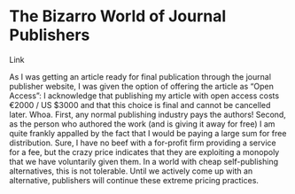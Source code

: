 # The Bizarro World of Journal Publishers

Link

As I was getting an article ready for final publication through the journal publisher website, I was given the option of offering the article as “Open Access”:
I acknowledge that publishing my article with open access costs €2000 / US $3000 and that this choice is final and cannot be cancelled later.
Whoa. First, any normal publishing industry pays the authors! Second, as the person who authored the work (and is giving it away for free) I am quite frankly appalled by the fact that I would be paying a large sum for free distribution. Sure, I have no beef with a for-profit firm providing a service for a fee, but the crazy price indicates that they are exploiting a monopoly that we have voluntarily given them. In a world with cheap self-publishing alternatives, this is not tolerable. Until we actively come up with an alternative, publishers will continue these extreme pricing practices.
